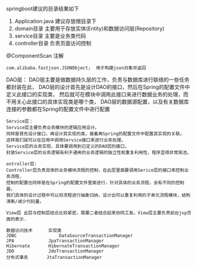 springboot建议的目录结果如下
1. Application.java 建议存放根目录下
2. domain目录 主要用于存放实体(Entity)和数据访问层(Repository)
3. service目录 主要是业务类代码
4. controller目录 负责页面访问控制

@ComponentScan 注解

`
com.alibaba.fastjson.JSONObject;  用于构建json对象并返回
`



DAO层：
DAO层主要是做数据持久层的工作，负责与数据库进行联络的一些任务都封装在此，
DAO层的设计首先是设计DAO的接口，然后在Spring的配置文件中定义此接口的实现类，
然后就可在模块中调用此接口来进行数据业务的处理，而不用关心此接口的具体实现类是哪个类，
DAO层的数据源配置，以及有关数据库连接的参数都在Spring的配置文件中进行配置

```
Service层：
Service层主要负责业务模块的逻辑应用设计。
同样是首先设计接口，再设计其实现的类，接着再Spring的配置文件中配置其实现的关联。
这样我们就可以在应用中调用Service接口来进行业务处理。
Service层的业务实现，具体要调用到已定义的DAO层的接口，
封装Service层的业务逻辑有利于通用的业务逻辑的独立性和重复利用性，程序显得非常简洁。

``` 
``` 
ontroller层:
Controller层负责具体的业务模块流程的控制，在此层里面要调用Serice层的接口来控制业务流程，
控制的配置也同样是在Spring的配置文件里面进行，针对具体的业务流程，会有不同的控制器，
我们具体的设计过程中可以将流程进行抽象归纳，设计出可以重复利用的子单元流程模块，结构清晰/减少代码量。
``` 
``` 
View层 此层与控制层结合比较紧密，需要二者结合起来协同工发。View层主要负责前台jsp页面的表示.
``` 


``` 
数据访问技术	    实现类
JDBC                DataSourceTransactionManager
JPA	            JpaTransactionManager
Hibernate	    HibernateTransactionManager
JDO	            JdoTransactionManager
分布式事务	    JtaTransactionManager
``` 